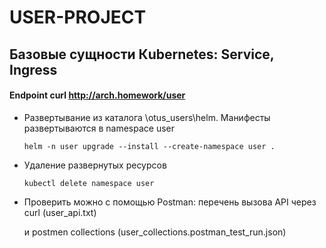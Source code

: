 # USER-PROJECT

##   Базовые сущности Кubernetes: Service, Ingress

#### Endpoint curl http://arch.homework/user

- Развертывание из каталога \otus_users\helm\. Манифесты развертываются в namespace user

      helm -n user upgrade --install --create-namespace user .
- Удаление развернутых ресурсов

      kubectl delete namespace user
- Проверить можно с помощью Postman: перечень вызова API через curl (user_api.txt) 
 
  и postmen collections (user_collections.postman_test_run.json)

